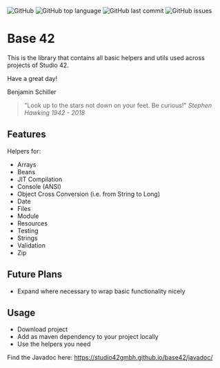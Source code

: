 ![GitHub](https://img.shields.io/github/license/studio42gmbh/base42)
![GitHub top language](https://img.shields.io/github/languages/top/studio42gmbh/base42)
![GitHub last commit](https://img.shields.io/github/last-commit/studio42gmbh/base42)
![GitHub issues](https://img.shields.io/github/issues/studio42gmbh/base42)

# Base 42

This is the library that contains all basic helpers and utils used across projects of Studio 42.

Have a great day!

Benjamin Schiller

> "Look up to the stars not down on your feet. Be curious!" _Stephen Hawking 1942 - 2018_


## Features

Helpers for:
* Arrays
* Beans
* JIT Compilation
* Console (ANSI)
* Object Cross Conversion (i.e. from String to Long)
* Date
* Files
* Module
* Resources
* Testing
* Strings
* Validation
* Zip


## Future Plans

* Expand where necessary to wrap basic functionality nicely


## Usage

* Download project
* Add as maven dependency to your project locally
* Use the helpers you need

Find the Javadoc here: https://studio42gmbh.github.io/base42/javadoc/
